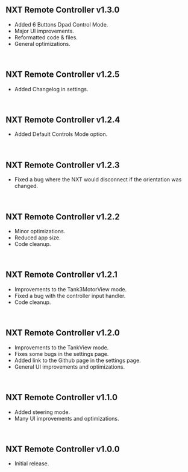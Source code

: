 ## NXT Remote Controller v1.3.0
- Added 6 Buttons Dpad Control Mode.
- Major UI improvements.
- Reformatted code & files.
- General optimizations.

&nbsp;

## NXT Remote Controller v1.2.5
- Added Changelog in settings.

&nbsp;

## NXT Remote Controller v1.2.4
- Added Default Controls Mode option.

&nbsp;

## NXT Remote Controller v1.2.3
- Fixed a bug where the NXT would disconnect if the orientation was changed.

&nbsp;

## NXT Remote Controller v1.2.2
- Minor optimizations.
- Reduced app size.
- Code cleanup.

&nbsp;

## NXT Remote Controller v1.2.1
- Improvements to the Tank3MotorView mode.
- Fixed a bug with the controller input handler.
- Code cleanup.

&nbsp;

## NXT Remote Controller v1.2.0
- Improvements to the TankView mode.
- Fixes some bugs in the settings page.
- Added link to the Github page in the settings page.
- General UI improvements and optimizations.

&nbsp;

## NXT Remote Controller v1.1.0
- Added steering mode.
- Many UI improvements and optimizations.

&nbsp;

## NXT Remote Controller v1.0.0
- Initial release.

&nbsp;
